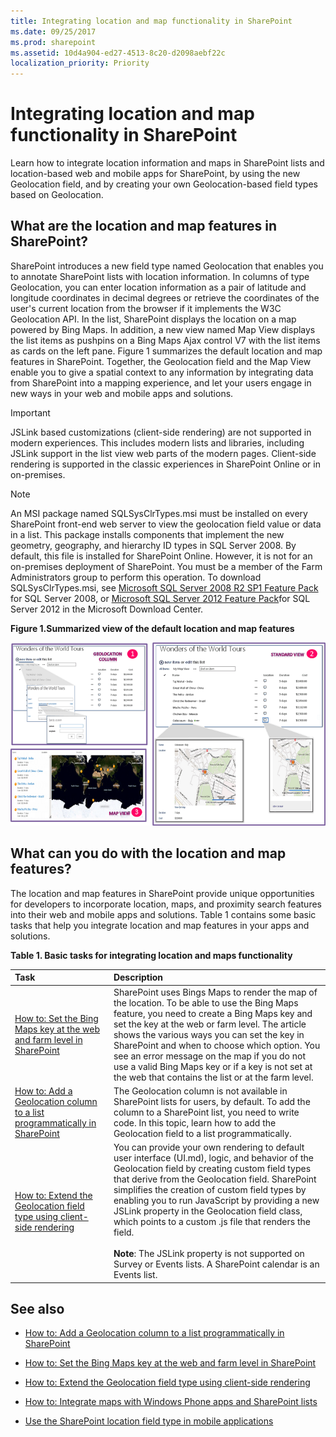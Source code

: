 ```yaml
---
title: Integrating location and map functionality in SharePoint
ms.date: 09/25/2017
ms.prod: sharepoint
ms.assetid: 10d4a904-ed27-4513-8c20-d2098aebf22c
localization_priority: Priority
---
```




# Integrating location and map functionality in SharePoint
Learn how to integrate location information and maps in SharePoint lists and location-based web and mobile apps for SharePoint, by using the new Geolocation field, and by creating your own Geolocation-based field types based on Geolocation.
## What are the location and map features in SharePoint?
<a name="SP15Integrateloc_what"> </a>

SharePoint introduces a new field type named Geolocation that enables you to annotate SharePoint lists with location information. In columns of type Geolocation, you can enter location information as a pair of latitude and longitude coordinates in decimal degrees or retrieve the coordinates of the user's current location from the browser if it implements the W3C Geolocation API. In the list, SharePoint displays the location on a map powered by Bing Maps. In addition, a new view named Map View displays the list items as pushpins on a Bing Maps Ajax control V7 with the list items as cards on the left pane. Figure 1 summarizes the default location and map features in SharePoint. Together, the Geolocation field and the Map View enable you to give a spatial context to any information by integrating data from SharePoint into a mapping experience, and let your users engage in new ways in your web and mobile apps and solutions.

> [!IMPORTANT]
> JSLink based customizations (client-side rendering) are not supported in modern experiences. This includes modern lists and libraries, including JSLink support in the list view web parts of the modern pages. Client-side rendering is supported in the classic experiences in SharePoint Online or in on-premises.
  
> [!NOTE]
> An MSI package named SQLSysClrTypes.msi must be installed on every SharePoint front-end web server to view the geolocation field value or data in a list. This package installs components that implement the new geometry, geography, and hierarchy ID types in SQL Server 2008. By default, this file is installed for SharePoint Online. However, it is not for an on-premises deployment of SharePoint. You must be a member of the Farm Administrators group to perform this operation. To download SQLSysClrTypes.msi, see  [Microsoft SQL Server 2008 R2 SP1 Feature Pack](https://www.microsoft.com/download/details.aspx?id=26728) for SQL Server 2008, or [Microsoft SQL Server 2012 Feature Pack](https://www.microsoft.com/download/details.aspx?id=29065)for SQL Server 2012 in the Microsoft Download Center. 
  
    
    


**Figure 1.Summarized view of the default location and map features**

  
    
    

  
    
    
![Default location and map features](../images/SP15Con_HowToAddGeolocationColumn_fig.png)
  
    
    

  
    
    

  
    
    

## What can you do with the location and map features?
<a name="SP15Integrateloc_do"> </a>

The location and map features in SharePoint provide unique opportunities for developers to incorporate location, maps, and proximity search features into their web and mobile apps and solutions. Table 1 contains some basic tasks that help you integrate location and map features in your apps and solutions.
  
    
    

**Table 1. Basic tasks for integrating location and maps functionality**


|**Task**|**Description**|
|:-----|:-----|
| [How to: Set the Bing Maps key at the web and farm level in SharePoint](how-to-set-the-bing-maps-key-at-the-web-and-farm-level-in-sharepoint.md) <br/> |SharePoint uses Bings Maps to render the map of the location. To be able to use the Bing Maps feature, you need to create a Bing Maps key and set the key at the web or farm level. The article shows the various ways you can set the key in SharePoint and when to choose which option. You see an error message on the map if you do not use a valid Bing Maps key or if a key is not set at the web that contains the list or at the farm level.  <br/> |
| [How to: Add a Geolocation column to a list programmatically in SharePoint](how-to-add-a-geolocation-column-to-a-list-programmatically-in-sharepoint.md) <br/> |The Geolocation column is not available in SharePoint lists for users, by default. To add the column to a SharePoint list, you need to write code. In this topic, learn how to add the Geolocation field to a list programmatically.  <br/> |
| [How to: Extend the Geolocation field type using client-side rendering](how-to-extend-the-geolocation-field-type-using-client-side-rendering.md) <br/> |You can provide your own rendering to default user interface (UI.md), logic, and behavior of the Geolocation field by creating custom field types that derive from the Geolocation field. SharePoint simplifies the creation of custom field types by enabling you to run JavaScript by providing a new JSLink property in the Geolocation field class, which points to a custom .js file that renders the field.  <br/><br/> **Note**: The JSLink property is not supported on Survey or Events lists. A SharePoint calendar is an Events list.           |
   

## See also
<a name="SP15Integrateloc_addlresources"> </a>


-  [How to: Add a Geolocation column to a list programmatically in SharePoint](how-to-add-a-geolocation-column-to-a-list-programmatically-in-sharepoint.md)
    
  
-  [How to: Set the Bing Maps key at the web and farm level in SharePoint](how-to-set-the-bing-maps-key-at-the-web-and-farm-level-in-sharepoint.md)
    
  
-  [How to: Extend the Geolocation field type using client-side rendering](how-to-extend-the-geolocation-field-type-using-client-side-rendering.md)
    
  
-  [How to: Integrate maps with Windows Phone apps and SharePoint lists](how-to-integrate-maps-with-windows-phone-apps-and-sharepoint-lists.md)
    
  
-  [Use the SharePoint location field type in mobile applications](https://technet.microsoft.com/library/fp161355%28v=office.15%29.aspx)
    
  
